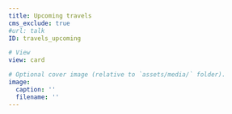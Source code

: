 ```yaml
---
title: Upcoming travels
cms_exclude: true
#url: talk
ID: travels_upcoming

# View
view: card

# Optional cover image (relative to `assets/media/` folder).
image:
  caption: ''
  filename: ''
---
```

